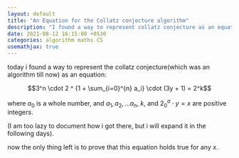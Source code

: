 ```yaml
---
layout: default
title: "An Equation for the Collatz conjecture algorithm"
description: "I found a way to represent collatz conjecture as an equation"
date: 2021-08-12 16:15:00 +0530
categories: algorithm maths CS
usemathjax: true
---
```


today i found a way to represent the collatz conjecture(which was an algorithm till now) as an equation:

$$3^n \cdot 2 ^ {1 + \sum_{i=0}^{n} a_i} \cdot (3y + 1) = 2^k$$

where $a_0$ is a whole number, and $a_1, a_2, ... a_n$, $k$, and $2^a_0 \cdot y = x$ are positive integers.

(I am too lazy to document how i got there, but i will expand it in the following days).

now the only thing left is to prove that this equation holds true for any $x$.
